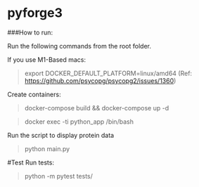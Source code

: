 # pyforge3

###How to run:

Run the following commands from the root folder.

If you use M1-Based macs:

>export DOCKER_DEFAULT_PLATFORM=linux/amd64
(Ref: https://github.com/psycopg/psycopg2/issues/1360)

Create containers:
>docker-compose build && docker-compose up -d

>docker exec -ti python_app /bin/bash

Run the script to display protein data
>python main.py

#Test
Run tests:
>python -m pytest tests/



